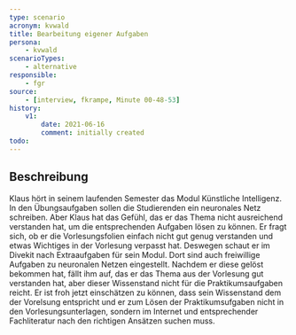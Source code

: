 ```yaml
---
type: scenario
acronym: kvwald
title: Bearbeitung eigener Aufgaben
persona: 
    - kvwald
scenarioTypes: 
    - alternative
responsible: 
    - fgr
source: 
    - [interview, fkrampe, Minute 00-48-53]
history:
    v1:
        date: 2021-06-16
        comment: initially created
todo: 
---
```


## Beschreibung

Klaus hört in seinem laufenden Semester das Modul Künstliche Intelligenz. In den Übungsaufgaben sollen die Studierenden ein neuronales Netz schreiben. Aber Klaus hat das Gefühl,
das er das Thema nicht ausreichend verstanden hat, um die entsprechenden Aufgaben lösen zu können. Er fragt sich, ob er die Vorlesungsfolien einfach nicht gut genug verstanden und etwas Wichtiges in der Vorlesung verpasst hat.
Deswegen schaut er im Divekit nach Extraaufgaben für sein Modul.
Dort sind auch freiwillige Aufgaben zu neuronalen Netzen eingestellt. Nachdem er diese gelöst bekommen hat, fällt ihm auf, das er das Thema aus der Vorlesung gut verstanden hat,
 aber dieser Wissenstand nicht für die Praktikumsaufgaben reicht. Er ist froh jetzt einschätzen zu können, dass sein Wissenstand dem der Vorelsung entspricht und er zum Lösen der Praktikumsufgaben 
nicht in den Vorlesungsunterlagen, sondern im Internet und entsprechender Fachliteratur nach den richtigen Ansätzen suchen muss.
